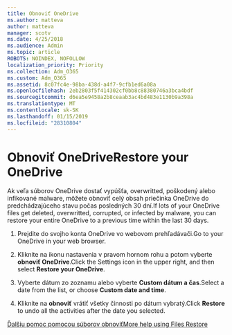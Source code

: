 ```yaml
---
title: Obnoviť OneDrive
ms.author: matteva
author: matteva
manager: scotv
ms.date: 4/25/2018
ms.audience: Admin
ms.topic: article
ROBOTS: NOINDEX, NOFOLLOW
localization_priority: Priority
ms.collection: Adm_O365
ms.custom: Adm_O365
ms.assetid: 8c07fc4e-98ba-438d-a4f7-9cfb1ed6a08a
ms.openlocfilehash: 2eb2803f5f414302cf0bb8c88380746a3bca4bdf
ms.sourcegitcommit: d6ea5e9458a2b8ceaab3ac4bd483e1130b9a398a
ms.translationtype: MT
ms.contentlocale: sk-SK
ms.lasthandoff: 01/15/2019
ms.locfileid: "28310804"
---
```

# <a name="restore-your-onedrive"></a><span data-ttu-id="e88ac-102">Obnoviť OneDrive</span><span class="sxs-lookup"><span data-stu-id="e88ac-102">Restore your OneDrive</span></span>

<span data-ttu-id="e88ac-103">Ak veľa súborov OneDrive dostať vypúšťa, overwritted, poškodený alebo infikované malware, môžete obnoviť celý obsah priečinka OneDrive do predchádzajúceho stavu počas posledných 30 dní.</span><span class="sxs-lookup"><span data-stu-id="e88ac-103">If lots of your OneDrive files get deleted, overwritted, corrupted, or infected by malware, you can restore your entire OneDrive to a previous time within the last 30 days.</span></span>
  
1. <span data-ttu-id="e88ac-104">Prejdite do svojho konta OneDrive vo webovom prehľadávači.</span><span class="sxs-lookup"><span data-stu-id="e88ac-104">Go to your OneDrive in your web browser.</span></span>
    
2. <span data-ttu-id="e88ac-105">Kliknite na ikonu nastavenia v pravom hornom rohu a potom vyberte **obnoviť OneDrive**.</span><span class="sxs-lookup"><span data-stu-id="e88ac-105">Click the Settings icon in the upper right, and then select **Restore your OneDrive**.</span></span>
    
3. <span data-ttu-id="e88ac-106">Vyberte dátum zo zoznamu alebo vyberte **Custom dátum a čas**.</span><span class="sxs-lookup"><span data-stu-id="e88ac-106">Select a date from the list, or choose **Custom date and time**.</span></span>
    
4. <span data-ttu-id="e88ac-107">Kliknite na **obnoviť** vrátiť všetky činnosti po dátum vybratý.</span><span class="sxs-lookup"><span data-stu-id="e88ac-107">Click **Restore** to undo all the activities after the date you selected.</span></span> 
    
[<span data-ttu-id="e88ac-108">Ďalšiu pomoc pomocou súborov obnoviť</span><span class="sxs-lookup"><span data-stu-id="e88ac-108">More help using Files Restore</span></span>](https://go.microsoft.com/fwlink/?linkid=872874)
  


